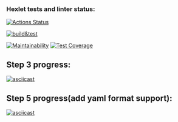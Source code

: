 ### Hexlet tests and linter status:
[![Actions Status](https://github.com/Noboribetsu/python-project-lvl2/workflows/hexlet-check/badge.svg)](https://github.com/Noboribetsu/python-project-lvl2/actions)

[![build&test](https://github.com/Noboribetsu/python-project-lvl2/actions/workflows/build&test.yml/badge.svg)](https://github.com/Noboribetsu/python-project-lvl2/actions/workflows/build&test.yml)

[![Maintainability](https://api.codeclimate.com/v1/badges/ca31f8d69abfb4353a82/maintainability)](https://codeclimate.com/github/Noboribetsu/python-project-lvl2/maintainability) [![Test Coverage](https://api.codeclimate.com/v1/badges/ca31f8d69abfb4353a82/test_coverage)](https://codeclimate.com/github/Noboribetsu/python-project-lvl2/test_coverage)

## Step 3 progress:
[![asciicast](https://asciinema.org/a/5ZkEvfFfOU9nlfDgjU8QoczYl.svg)](https://asciinema.org/a/5ZkEvfFfOU9nlfDgjU8QoczYl)

## Step 5 progress(add yaml format support):
[![asciicast](https://asciinema.org/a/ewyriF8csLUTxrn0uN1KQPoKy.svg)](https://asciinema.org/a/ewyriF8csLUTxrn0uN1KQPoKy)
